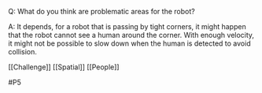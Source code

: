 Q: What do you think are problematic areas for the robot?

A: It depends, for a robot that is passing by tight corners, it might happen that the robot cannot see a human around the corner. With enough velocity, it might not be possible to slow down when the human is detected to avoid collision.

[[Challenge]]
[[Spatial]]
[[People]]

#P5 
